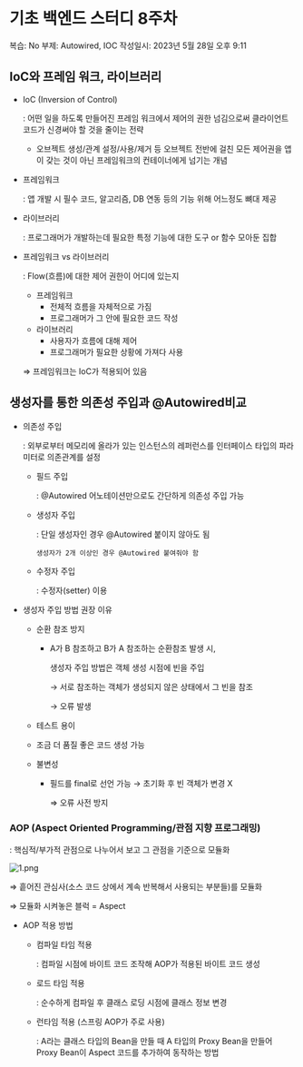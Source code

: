 # 기초 백엔드 스터디 8주차

복습: No
부제: Autowired, IOC
작성일시: 2023년 5월 28일 오후 9:11

## **IoC와 프레임 워크, 라이브러리**

- IoC (Inversion of Control)
    
    : 어떤 일을 하도록 만들어진 프레임 워크에서 제어의 권한 넘김으로써 클라이언트 코드가 신경써야 할 것을 줄이는 전략
    
    - 오브젝트 생성/관계 설정/사용/제거 등 오브젝트 전반에 걸친 모든 제어권을 앱이 갖는 것이 아닌 프레임워크의 컨테이너에게 넘기는 개념
- 프레임워크
    
    : 앱 개발 시 필수 코드, 알고리즘, DB 연동 등의 기능 위해 어느정도 뼈대 제공
    
- 라이브러리
    
    : 프로그래머가 개발하는데 필요한 특정 기능에 대한 도구 or 함수 모아둔 집합
    
- 프레임워크 vs 라이브러리
    
    : Flow(흐름)에 대한 제어 권한이 어디에 있는지
    
    - 프레임워크
        - 전체적 흐름을 자체적으로 가짐
        - 프로그래머가 그 안에 필요한 코드 작성
    - 라이브러리
        - 사용자가 흐름에 대해 제어
        - 프로그래머가 필요한 상황에 가져다 사용
    
    ⇒ 프레임워크는 IoC가 적용되어 있음
    

## **생성자를 통한 의존성 주입과 @Autowired비교**

- 의존성 주입
    
    : 외부로부터 메모리에 올라가 있는 인스턴스의 레퍼런스를 인터페이스 타입의 파라미터로 의존관계를 설정
    
    - 필드 주입
        
        : @Autowired 어노테이션만으로도 간단하게 의존성 주입 가능
        
    - 생성자 주입
        
        : 단일 생성자인 경우 @Autowired 붙이지 않아도 됨
        
          생성자가 2개 이상인 경우 @Autowired 붙여줘야 함
        
    - 수정자 주입
        
        : 수정자(setter) 이용
        
- 생성자 주입 방법 권장 이유
    - 순환 참조 방지
        - A가 B 참조하고 B가 A 참조하는 순환참조 발생 시,
            
            생성자 주입 방법은 객체 생성 시점에 빈을 주입
            
            → 서로 참조하는 객체가 생성되지 않은 상태에서 그 빈을 참조
            
            → 오류 발생
            
    - 테스트 용이
    - 조금 더 품질 좋은 코드 생성 가능
    - 불변성
        - 필드를 final로 선언 가능 → 초기화 후 빈 객체가 변경 X
            
            ⇒ 오류 사전 방지
            

### **AOP (Aspect Oriented Programming/관점 지향 프로그래밍)**

: 핵심적/부가적 관점으로 나누어서 보고 그 관점을 기준으로 모듈화

![1.png](%E1%84%80%E1%85%B5%E1%84%8E%E1%85%A9%20%E1%84%87%E1%85%A2%E1%86%A8%E1%84%8B%E1%85%A6%E1%86%AB%E1%84%83%E1%85%B3%20%E1%84%89%E1%85%B3%E1%84%90%E1%85%A5%E1%84%83%E1%85%B5%208%E1%84%8C%E1%85%AE%E1%84%8E%E1%85%A1%207bec27275ed547f7967c2d5bb1b46c05/1.png)

⇒ 흩어진 관심사(소스 코드 상에서 계속 반복해서 사용되는 부분들)를 모듈화

⇒ 모듈화 시켜놓은 블럭 = Aspect

- AOP 적용 방법
    - 컴파일 타임 적용
        
        : 컴파일 시점에 바이트 코드 조작해 AOP가 적용된 바이트 코드 생성
        
    - 로드 타임 적용
        
        : 순수하게 컴파일 후 클래스 로딩 시점에 클래스 정보 변경
        
    - 런타임 적용 (스프링 AOP가 주로 사용)
        
        : A라는 클래스 타입의 Bean을 만들 때 A 타입의 Proxy Bean을 만들어 Proxy Bean이 Aspect 코드를 추가하여 동작하는 방법